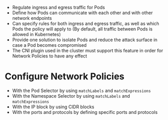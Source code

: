 
* Regulate ingress and egress traffic for Pods
* Define how Pods can communicate with each other and with other network endpoints
* Can specify rules for both ingress and egress traffic, as well as which Pods the policy will apply to (By default, all traffic between Pods is allowed in Kubernetes)
* Provide one solution to isolate Pods and reduce the attack surface in case a Pod becomes compromised
* The CNI plugin used in the cluster must support this feature in order for Network Policies to have any effect

# Configure Network Policies

* With the Pod Selector by using `matchLabels` and `matchExpressions`
* With the Namespace Selector by using `matchLabels` and `matchExpressions`
* With the IP block by using CIDR blocks
* With the ports and protocols by defining specific ports and protocols
